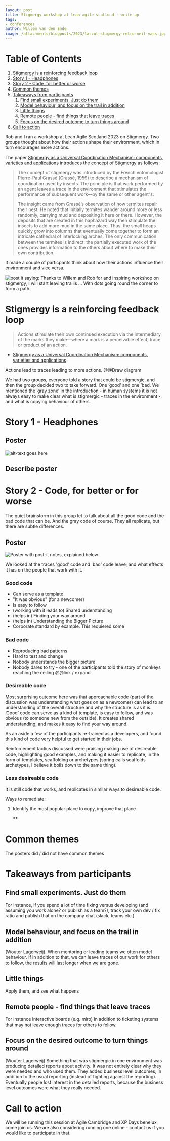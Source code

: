```yaml
---
layout: post
title: Stigmergy workshop at lean agile scotlond - write up
tags:
- conferences
author: Willem van den Ende
image: /attachments/blogposts/2023/lascot-stigmergy-retro-neil-vass.jpg
---
```

# Table of Contents

1.  [Stigmergy is a reinforcing feedback loop](#org94e087b)
2.  [Story 1 - Headphones](#org7d2bf87)
3.  [Story 2 - Code, for better or worse](#org4b4b1c1)
4.  [Common themes](#orgdbba649)
5.  [Takeaways from participants](#org53b002e)
    1.  [Find small experiments. Just do them](#orgfe39024)
    2.  [Model behaviour, and focus on the trail in addition](#org5d8ade3)
    3.  [Little things](#org5d541c4)
    4.  [Remote people - find things that leave traces](#orgf3881b8)
    5.  [Focus on the desired outcome to turn things around](#org3489a6b)
6.  [Call to action](#orge83e92a)

Rob and I ran a workshop at Lean Agile Scotland 2023 on Stigmergy. Two groups thought about how their actions shape their environment, which in turn encourages more actions.

The paper [Stigmergy as a Universal Coordination Mechanism: components, varieties and applications](http://pespmc1.vub.ac.be/Papers/Stigmergy-Springer.pdf
) introduces the concept of Stigmergy as follows:

> The concept of stigmergy was introduced by the French entomologist Pierre-Paul Grassé (Grassé, 1959) to describe a mechanism of coordination used by insects. The principle is that work performed by an agent leaves a trace in the environment that stimulates the performance of subsequent work—by the same or other agent&ldquo;s.
> 
> The insight came from Grassé’s observation of how termites repair their nest. He noted that initially termites wander around more or less randomly, carrying mud and depositing it here or there. However, the deposits that are created in this haphazard way then stimulate the insects to add more mud in the same place. Thus, the small heaps quickly grow into columns that eventually come together to form an intricate cathedral of interlocking arches. The only communication between the termites is indirect: the partially executed work of the ones provides information to the others about where to make their own contribution.

It made a couple of particpants think about how their actions influence their environment and vice versa.

![post it saying: Thanks to Willem and Rob for and inspiring workshop on stigmergy, I will start leaving traiils ... With dots going round the corner to form a path.](/attachments/blogposts/2023/lascot-stigmergy-retro-neil-vass.jpg)

<a id="org94e087b"></a>

# Stigmergy is a reinforcing feedback loop

> Actions stimulate their own continued execution via the intermediary of the marks they make—where a mark is a perceivable effect, trace or product of an action.
 - [Stigmergy as a Universal Coordination Mechanism: components, varieties and applications](http://pespmc1.vub.ac.be/Papers/Stigmergy-Springer.pdf)

Actions lead to traces leading to more actions. @@Draw diagram

We had two groups, everyone told a story that could be stigmergic, and then the
group decided two to take forward. One &rsquo;good&rsquo; and one &rsquo;bad. We mentioned the
&rsquo;gray zone&rsquo; in the introduction - in human systems it is not always easy to
make clear what is stigmergic - traces in the environment -, and what is copying
behaviour of others.


<a id="org7d2bf87"></a>

# Story 1 - Headphones


<a id="org1bc2707"></a>

## Poster

![alt-text goes here](/attachments/blogposts/2023/lascot-stigmergy-headphones.png)

<a id="org129d9b9"></a>

## Describe poster


<a id="org4b4b1c1"></a>

# Story 2 - Code, for better or for worse

The quiet brainstorm in this group let to talk about all the good code and the bad code that can be. And the gray code of course. They all replicate, but there are subtle differences.

<a id="org2de58cf"></a>

## Poster

![Poster with post-it notes, explained below.](/attachments/blogposts/2023/lascot-stigmergy-code.png)

<a id="org1efa4ea"></a>


We looked at the traces 'good' code and 'bad' code leave, and what effects it has on the people that work with it.

### Good code

* Can serve as a template
* "It was obvious" (for a newcomer)
* Is easy to follow
* (working with it leads to) Shared understanding
* (helps in) Finding your way around
* (helps in) Understanding the Bigger Picture
* Corporate standard by example. This requiered some 

### Bad code

* Reproducing bad patterns
* Hard to test and change
* Nobody understands the bigger picture
* Nobody dares to try - one of the participants told the story of monkeys reaching the ceiling @@link / expand
<a id="org74f31dc"></a>

### Desireable code

Most surprising outcome here was that approachable code (part of the discussion was understanding what goes on as a newcomer) can lead to an understanding of the overall structure and why the structure is as it is. &rsquo;Good&rsquo; code can serve as a kind of template, is easy to follow, and was obvious (to someone new from the outside). It creates shared understanding, and makes it easy to find your way around.

As an aside a few of the participants re-trained as a developers,  and found this kind of code very helpful to get started in their jobs.

Reinforcement tactics discussed were praising making use of desireable code, highlighting good examples, and making it easier to replicate, in the form of templates, scaffolding or archetypes (spring calls scaffolds archetypes, I believe it boils down to the same thing).


<a id="org04c73f0"></a>

### Less desireable code

It is still code that works, and replicates in similar ways to desireable code.

Ways to remediate:

1.  Identify the most popular place to copy, improve that place

    **\*\***


<a id="orgdbba649"></a>

# Common themes

The posters did / did not have common themes


<a id="org53b002e"></a>

# Takeaways from participants


<a id="orgfe39024"></a>

## Find small experiments. Just do them

For instance, if you spend a lot of time fixing versus developing (and assuming you work alone? or publish as a team?), track your own dev / fix ratio and publish that on the company chat (slack, teams etc.)


<a id="org5d8ade3"></a>

## Model behaviour, and focus on the trail in addition

(Wouter Lagerweij). When mentoring or leading teams we often model behaviour. If in addition to that, we can leave traces of our work for others to follow, the results will last longer when we are gone.


<a id="org5d541c4"></a>

## Little things

Apply them, and see what happens


<a id="orgf3881b8"></a>

## Remote people - find things that leave traces

For instance interactive boards (e.g. miro) in addition to ticketing systems that may not leave enough traces for others to follow.


<a id="org3489a6b"></a>

## Focus on the desired outcome to turn things around

(Wouter Lagerweij) Something that was stigmergic in one environment was producing detailed reports about activity. It was not entirely clear why they were needed and who used them. They added business level outcomes, in addition to the usual reporting (instead of fighting against the reporting). Eventually people lost interest in the detailed reports, because the business level outcomes were what they really needed.


<a id="orge83e92a"></a>

# Call to action

We will be running this session at Agile Cambridge and XP Days benelux, come join us. We are also considering running one online - contact us if you would like to participate in that.

